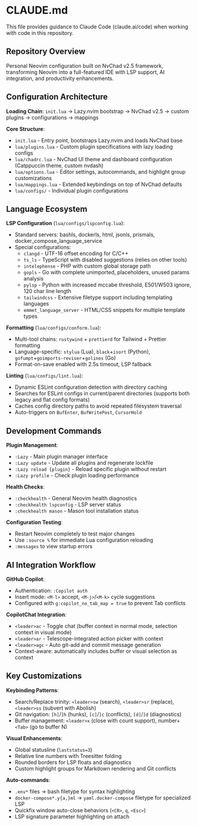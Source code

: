 # CLAUDE.md

This file provides guidance to Claude Code (claude.ai/code) when working with code in this repository.

## Repository Overview

Personal Neovim configuration built on NvChad v2.5 framework, transforming Neovim into a full-featured IDE with LSP support, AI integration, and productivity enhancements.

## Configuration Architecture

**Loading Chain**: `init.lua` → Lazy.nvim bootstrap → NvChad v2.5 → custom plugins → configurations → mappings

**Core Structure**:
- `init.lua` - Entry point, bootstraps Lazy.nvim and loads NvChad base
- `lua/plugins.lua` - Custom plugin specifications with lazy loading configs
- `lua/chadrc.lua` - NvChad UI theme and dashboard configuration (Catppuccin theme, custom nvdash)
- `lua/options.lua` - Editor settings, autocommands, and highlight group customizations
- `lua/mappings.lua` - Extended keybindings on top of NvChad defaults
- `lua/configs/` - Individual plugin configurations

## Language Ecosystem

**LSP Configuration** (`lua/configs/lspconfig.lua`):
- Standard servers: bashls, dockerls, html, jsonls, prismals, docker_compose_language_service
- Special configurations:
  - `clangd` - UTF-16 offset encoding for C/C++
  - `ts_ls` - TypeScript with disabled suggestions (relies on other tools)
  - `intelephense` - PHP with custom global storage path
  - `gopls` - Go with complete unimported, placeholders, unused params analysis
  - `pylsp` - Python with increased mccabe threshold, E501/W503 ignore, 120 char line length
  - `tailwindcss` - Extensive filetype support including templating languages
  - `emmet_language_server` - HTML/CSS snippets for multiple template types

**Formatting** (`lua/configs/conform.lua`):
- Multi-tool chains: `rustywind` + `prettierd` for Tailwind + Prettier formatting
- Language-specific: `stylua` (Lua), `black`+`isort` (Python), `gofumpt`+`goimports-reviser`+`golines` (Go)
- Format-on-save enabled with 2.5s timeout, LSP fallback

**Linting** (`lua/configs/lint.lua`):
- Dynamic ESLint configuration detection with directory caching
- Searches for ESLint configs in current/parent directories (supports both legacy and flat config formats)
- Caches config directory paths to avoid repeated filesystem traversal
- Auto-triggers on `BufEnter`, `BufWritePost`, `CursorHold`

## Development Commands

**Plugin Management**:
- `:Lazy` - Main plugin manager interface
- `:Lazy update` - Update all plugins and regenerate lockfile
- `:Lazy reload {plugin}` - Reload specific plugin without restart
- `:Lazy profile` - Check plugin loading performance

**Health Checks**:
- `:checkhealth` - General Neovim health diagnostics
- `:checkhealth lspconfig` - LSP server status
- `:checkhealth mason` - Mason tool installation status

**Configuration Testing**:
- Restart Neovim completely to test major changes
- Use `:source %` for immediate Lua configuration reloading
- `:messages` to view startup errors

## AI Integration Workflow

**GitHub Copilot**:
- Authentication: `:Copilot auth`
- Insert mode: `<M-l>` accept, `<M-j>`/`<M-k>` cycle suggestions
- Configured with `g:copilot_no_tab_map = true` to prevent Tab conflicts

**CopilotChat Integration**:
- `<leader>ac` - Toggle chat (buffer context in normal mode, selection context in visual mode)
- `<leader>ar` - Telescope-integrated action picker with context
- `<leader>agc` - Auto git-add and commit message generation
- Context-aware: automatically includes buffer or visual selection as context

## Key Customizations

**Keybinding Patterns**:
- Search/Replace trinity: `<leader>sw` (search), `<leader>sr` (replace), `<leader>ss` (subvert with Abolish)
- Git navigation: `[h]`/`]h` (hunks), `[c]`/`]c` (conflicts), `[d]`/`]d` (diagnostics)
- Buffer management: `<leader>x` (close with count support), number+`<Tab>` (go to buffer N)

**Visual Enhancements**:
- Global statusline (`laststatus=3`)
- Relative line numbers with Treesitter folding
- Rounded borders for LSP floats and diagnostics
- Custom highlight groups for Markdown rendering and Git conflicts

**Auto-commands**:
- `.env*` files → bash filetype for syntax highlighting
- `docker-compose*.y{a,}ml` → `yaml.docker-compose` filetype for specialized LSP
- Quickfix window auto-close behaviors (`<CR>`, `q`, `<Esc>`)
- LSP signature parameter highlighting on attach
